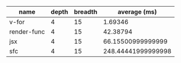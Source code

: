 | name        | depth | breadth | average (ms)       |
| ----------- | ----- | ------- | ------------------ |
| v-for       | 4     | 15      | 1.69346            |
| render-func | 4     | 15      | 42.38794           |
| jsx         | 4     | 15      | 66.15500999999999  |
| sfc         | 4     | 15      | 248.44441999999998 |